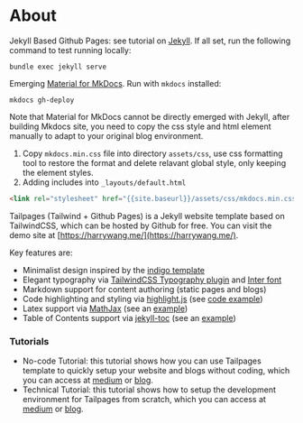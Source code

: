 # About

Jekyll Based Github Pages: see tutorial on [Jekyll](https://jekyllrb.com). If all set, run the following command to test running locally:
```
bundle exec jekyll serve
```

Emerging [Material for MkDocs](https://squidfunk.github.io/mkdocs-material/). Run with `mkdocs` installed:
```
mkdocs gh-deploy
```
Note that Material for MkDocs cannot be directly emerged with Jekyll, after building Mkdocs site, you need to copy the css style and html element manually to adapt to your original blog environment.
1. Copy `mkdocs.min.css` file into directory `assets/css`, use css formatting tool to restore the format and delete relavant global style, only keeping the element styles.
2. Adding includes into `_layouts/default.html`
```html
<link rel="stylesheet" href="{{site.baseurl}}/assets/css/mkdocs.min.css">
```

Tailpages (Tailwind + Github Pages) is a Jekyll website template based on TailwindCSS, which can be hosted by Github for free. You can visit the demo site at [https://harrywang.me/](https://harrywang.me/).

Key features are:

- Minimalist design inspired by the [indigo template](https://github.com/sergiokopplin/indigo)
- Elegant typography via [TailwindCSS Typography plugin](https://tailwindcss.com/docs/typography-plugin) and [Inter font](https://rsms.me/inter/)
- Markdown support for content authoring (static pages and blogs)
- Code highlighting and styling via [highlight.js](https://highlightjs.org/) (see [code example](http://harrywang.me/tailpages/2022/02/07/code.html))
- Latex support via [MathJax](https://www.mathjax.org/) (see an [example](http://harrywang.me/tailpages/2022/02/09/latex.html))
- Table of Contents support via [jekyll-toc](https://github.com/allejo/jekyll-toc) (see an [example](http://harrywang.me/tailpages/toc))

### Tutorials
- No-code Tutorial: this tutorial shows how you can use Tailpages template to quickly setup your website and blogs without coding, which you can access at [medium](https://harrywang.medium.com/introducing-tailpages-tailwind-github-pages-89903c52d3ec) or [blog](https://harrywang.me/tailpages-tutorial-nocode).
- Technical Tutorial: this tutorial shows how to setup the development environment for Tailpages from scratch, which you can access at [medium](https://harrywang.medium.com/developing-tailpages-a-jekyll-template-based-on-tailwind-css-b8b51e60e25b) or [blog](https://harrywang.me/tailpages-tutorial-technical). 

